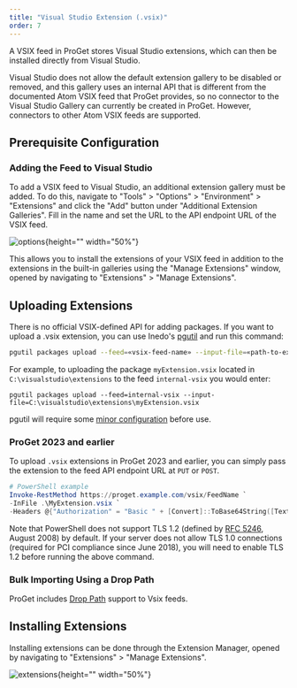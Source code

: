 ```yaml
---
title: "Visual Studio Extension (.vsix)"
order: 7
---
```


A VSIX feed in ProGet stores Visual Studio extensions, which can then be installed directly from Visual Studio.

Visual Studio does not allow the default extension gallery to be disabled or removed, and this gallery uses an internal API that is different from the documented Atom VSIX feed that ProGet provides, so no connector to the Visual Studio Gallery can currently be created in ProGet. However, connectors to other Atom VSIX feeds are supported.

## Prerequisite Configuration

### Adding the Feed to Visual Studio

To add a VSIX feed to Visual Studio, an additional extension gallery must be added. To do this, navigate to "Tools" > "Options" > "Environment" > "Extensions" and click the "Add" button under "Additional Extension Galleries". Fill in the name and set the URL to the API endpoint URL of the VSIX feed.

![options](/resources/docs/visualstudio-options-extensions.png){height="" width="50%"}

This allows you to install the extensions of your VSIX feed in addition to the extensions in the built-in galleries using the "Manage Extensions" window, opened by navigating to "Extensions" > "Manage Extensions".

## Uploading Extensions

There is no official VSIX-defined API for adding packages. If you want to upload a .vsix extension, you can use Inedo's [pgutil](/docs/proget/reference-api/proget-pgutil) and run this command:

```bash
pgutil packages upload --feed=«vsix-feed-name» --input-file=«path-to-extension»
```

For example, to uploading the package `myExtension.vsix` located in `C:\visualstudio\extensions` to the feed `internal-vsix` you would enter:

```plaintext
pgutil packages upload --feed=internal-vsix --input-file=C:\visualstudio\extensions\myExtension.vsix
```

pgutil will require some [minor configuration](/docs/proget/reference-api/proget-pgutil#sources) before use.

### ProGet 2023 and earlier

To upload `.vsix` extensions in ProGet 2023 and earlier, you can simply pass the extension to the feed API endpoint URL at `PUT` or `POST`.

```powershell
# PowerShell example
Invoke-RestMethod https://proget.example.com/vsix/FeedName `
-InFile .\MyExtension.vsix `
-Headers @{"Authorization" = "Basic " + [Convert]::ToBase64String([Text.Encoding]::UTF8.GetBytes("api:xxxxxxxxxxxxxx"))}
```

Note that PowerShell does not support TLS 1.2 (defined by [RFC 5246](https://tools.ietf.org/html/rfc5246), August 2008) by default. If your server does not allow TLS 1.0 connections (required for PCI compliance since June 2018), you will need to enable TLS 1.2 before running the above command.

### Bulk Importing Using a Drop Path

ProGet includes [Drop Path](/docs/proget/feeds/feed-overview/proget-bulk-import-with-droppath) support to Vsix feeds. 

## Installing Extensions
Installing extensions can be done through the Extension Manager, opened by navigating to "Extensions" > "Manage Extensions".

![extensions](/resources/docs/visualstudio-extensions-manager.png){height="" width="50%"}